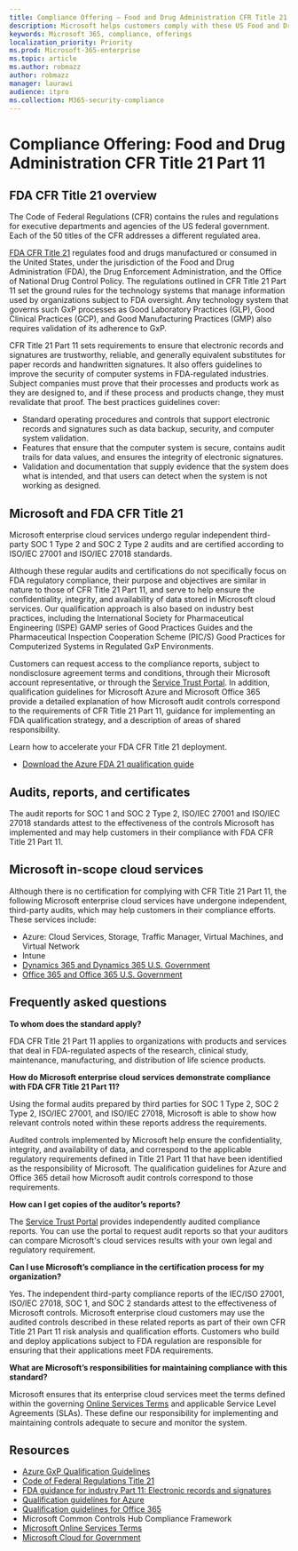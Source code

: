 ```yaml
---
title: Compliance Offering — Food and Drug Administration CFR Title 21 Part 11
description: Microsoft helps customers comply with these US Food and Drug Administration regulations.
keywords: Microsoft 365, compliance, offerings
localization_priority: Priority
ms.prod: Microsoft-365-enterprise
ms.topic: article
ms.author: robmazz
author: robmazz
manager: laurawi
audience: itpro
ms.collection: M365-security-compliance
---
```


# Compliance Offering: Food and Drug Administration CFR Title 21 Part 11

## FDA CFR Title 21 overview

The Code of Federal Regulations (CFR) contains the rules and regulations for executive departments and agencies of the US federal government. Each of the 50 titles of the CFR addresses a different regulated area.

[FDA CFR Title 21](http://aka.ms/FDA-CFR) regulates food and drugs manufactured or consumed in the United States, under the jurisdiction of the Food and Drug Administration (FDA), the Drug Enforcement Administration, and the Office of National Drug Control Policy. The regulations outlined in CFR Title 21 Part 11 set the ground rules for the technology systems that manage information used by organizations subject to FDA oversight. Any technology system that governs such GxP processes as Good Laboratory Practices (GLP), Good Clinical Practices (GCP), and Good Manufacturing Practices (GMP) also requires validation of its adherence to GxP.

CFR Title 21 Part 11 sets requirements to ensure that electronic records and signatures are trustworthy, reliable, and generally equivalent substitutes for paper records and handwritten signatures. It also offers guidelines to improve the security of computer systems in FDA-regulated industries. Subject companies must prove that their processes and products work as they are designed to, and if these process and products change, they must revalidate that proof. The best practices guidelines cover:

- Standard operating procedures and controls that support electronic records and signatures such as data backup, security, and computer system validation.
- Features that ensure that the computer system is secure, contains audit trails for data values, and ensures the integrity of electronic signatures.
- Validation and documentation that supply evidence that the system does what is intended, and that users can detect when the system is not working as designed.

## Microsoft and FDA CFR Title 21

Microsoft enterprise cloud services undergo regular independent third-party SOC 1 Type 2 and SOC 2 Type 2 audits and are certified according to ISO/IEC 27001 and ISO/IEC 27018 standards.

Although these regular audits and certifications do not specifically focus on FDA regulatory compliance, their purpose and objectives are similar in nature to those of CFR Title 21 Part 11, and serve to help ensure the confidentiality, integrity, and availability of data stored in Microsoft cloud services. Our qualification approach is also based on industry best practices, including the International Society for Pharmaceutical Engineering (ISPE) GAMP series of Good Practices Guides and the Pharmaceutical Inspection Cooperation Scheme (PIC/S) Good Practices for Computerized Systems in Regulated GxP Environments.

Customers can request access to the compliance reports, subject to nondisclosure agreement terms and conditions, through their Microsoft account representative, or through the [Service Trust Portal](http://aka.ms/stphelp). In addition, qualification guidelines for Microsoft Azure and Microsoft Office 365 provide a detailed explanation of how Microsoft audit controls correspond to the requirements of CFR Title 21 Part 11, guidance for implementing an FDA qualification strategy, and a description of areas of shared responsibility.

Learn how to accelerate your FDA CFR Title 21 deployment.

- [Download the Azure FDA 21 qualification guide](https://go.microsoft.com/fwlink/p/?linkid=2086604)

## Audits, reports, and certificates

The audit reports for SOC 1 and SOC 2 Type 2, ISO/IEC 27001 and ISO/IEC 27018 standards attest to the effectiveness of the controls Microsoft has implemented and may help customers in their compliance with FDA CFR Title 21 Part 11.

## Microsoft in-scope cloud services

Although there is no certification for complying with CFR Title 21 Part 11, the following Microsoft enterprise cloud services have undergone independent, third-party audits, which may help customers in their compliance efforts. These services include:

- Azure: Cloud Services, Storage, Traffic Manager, Virtual Machines, and Virtual Network
- Intune
- [Dynamics 365 and Dynamics 365 U.S. Government](https://aka.ms/d365-compliance-list)
- [Office 365 and Office 365 U.S. Government](https://go.microsoft.com/fwlink/p/?LinkID=2077751)

## Frequently asked questions

**To whom does the standard apply?**

FDA CFR Title 21 Part 11 applies to organizations with products and services that deal in FDA-regulated aspects of the research, clinical study, maintenance, manufacturing, and distribution of life science products.

**How do Microsoft enterprise cloud services demonstrate compliance with FDA CFR Title 21 Part 11?**

Using the formal audits prepared by third parties for SOC 1 Type 2, SOC 2 Type 2, ISO/IEC 27001, and ISO/IEC 27018, Microsoft is able to show how relevant controls noted within these reports address the requirements.

Audited controls implemented by Microsoft help ensure the confidentiality, integrity, and availability of data, and correspond to the applicable regulatory requirements defined in Title 21 Part 11 that have been identified as the responsibility of Microsoft. The qualification guidelines for Azure and Office 365 detail how Microsoft audit controls correspond to those requirements.

**How can I get copies of the auditor’s reports?**

The [Service Trust Portal](http://aka.ms/stphelp) provides independently audited compliance reports. You can use the portal to request audit reports so that your auditors can compare Microsoft's cloud services results with your own legal and regulatory requirement.

**Can I use Microsoft’s compliance in the certification process for my organization?**

Yes. The independent third-party compliance reports of the IEC/ISO 27001, ISO/IEC 27018, SOC 1, and SOC 2 standards attest to the effectiveness of Microsoft controls. Microsoft enterprise cloud customers may use the audited controls described in these related reports as part of their own CFR Title 21 Part 11 risk analysis and qualification efforts. Customers who build and deploy applications subject to FDA regulation are responsible for ensuring that their applications meet FDA requirements.

**What are Microsoft’s responsibilities for maintaining compliance with this standard?**

Microsoft ensures that its enterprise cloud services meet the terms defined within the governing [Online Services Terms](http://www.microsoftvolumelicensing.com/DocumentSearch.aspx?Mode=3&DocumentTypeId=31) and applicable Service Level Agreements (SLAs). These define our responsibility for implementing and maintaining controls adequate to secure and monitor the system.

## Resources

- [Azure GxP Qualification Guidelines](https://aka.ms/gxpcompliance)
- [Code of Federal Regulations Title 21](http://aka.ms/FDA-CFR)
- [FDA guidance for industry Part 11: Electronic records and signatures](http://www.fda.gov/RegulatoryInformation/Guidances/ucm125067.htm)
- [Qualification guidelines for Azure](https://aka.ms/azurefda21cfrpart11qualguide)
- [Qualification guidelines for Office 365](https://aka.ms/o365-qualification-guideline)
- Microsoft Common Controls Hub Compliance Framework
- [Microsoft Online Services Terms](http://aka.ms/Online-Services-Terms)
- [Microsoft Cloud for Government](http://aka.ms/govt-cloud)
